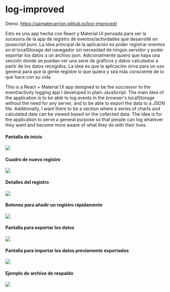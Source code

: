 # log-improved

Demo: https://aamatecarrion.github.io/log-improved/
 
Esto es una app hecha con React y Material UI pensada para ser la sucesora de la app de registro de eventos/actividades que desarrollé en javascript puro. La idea principal de la aplicación es poder registrar eventos en el localStorage del navegador sin necesidad de ningún servidor y poder exportar los datos a un archivo json. Adicionalmente quiero que haya una sección donde se puedan ver una serie de gráficos y datos calculados a partir de los datos recogidos. La idea es que la aplicación sirva para un uso general para que la gente registre lo que quiera y sea más consciente de lo que hace con su vida.

This is a React + Material UI app designed to be the successor to the event/activity logging app I developed in plain JavaScript. The main idea of the application is to be able to log events in the browser's localStorage without the need for any server, and to be able to export the data to a JSON file. Additionally, I want there to be a section where a series of charts and calculated data can be viewed based on the collected data. The idea is for the application to serve a general purpose so that people can log whatever they want and become more aware of what they do with their lives.

#### Pantalla de inicio
![](https://github.com/aamatecarrion/log-improved/blob/main/vista_previa_log_improved/home.png)<br>
#### Cuadro de nuevo registro
![](https://github.com/aamatecarrion/log-improved/blob/main/vista_previa_log_improved/nuevo_registro.png)<br>
#### Detalles del registro<br>
![](https://github.com/aamatecarrion/log-improved/blob/main/vista_previa_log_improved/detalles.png)<br>
#### Botones para añadir un registro rápidamente<br>
![](https://github.com/aamatecarrion/log-improved/blob/main/vista_previa_log_improved/botones.png)<br>
#### Pantalla para exportar los datos<br>
![](https://github.com/aamatecarrion/log-improved/blob/main/vista_previa_log_improved/pantalla_exportacion.png)<br>
#### Pantalla para importar los datos previamente exportados<br>
![](https://github.com/aamatecarrion/log-improved/blob/main/vista_previa_log_improved/pantalla_importacion.png)<br>
#### Ejemplo de archivo de respaldo<br>
![](https://github.com/aamatecarrion/log-improved/blob/main/vista_previa_log_improved/archivo_de_respaldo.png)<br>
